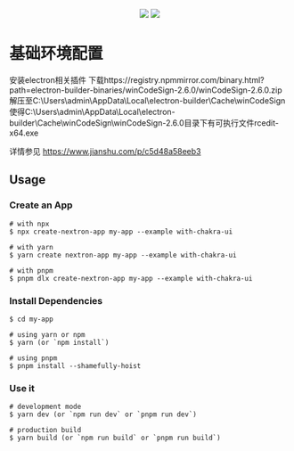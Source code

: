 <p align="center">
<img src="https://i.imgur.com/oahHuxG.png">
<img src="https://i.imgur.com/sZ01Nyl.png">
</p>

# 基础环境配置

安装electron相关插件
下载https://registry.npmmirror.com/binary.html?path=electron-builder-binaries/winCodeSign-2.6.0/winCodeSign-2.6.0.zip
解压至C:\Users\admin\AppData\Local\electron-builder\Cache\winCodeSign
使得C:\Users\admin\AppData\Local\electron-builder\Cache\winCodeSign\winCodeSign-2.6.0目录下有可执行文件rcedit-x64.exe

详情参见 https://www.jianshu.com/p/c5d48a58eeb3


## Usage

### Create an App

```
# with npx
$ npx create-nextron-app my-app --example with-chakra-ui

# with yarn
$ yarn create nextron-app my-app --example with-chakra-ui

# with pnpm
$ pnpm dlx create-nextron-app my-app --example with-chakra-ui
```

### Install Dependencies

```
$ cd my-app

# using yarn or npm
$ yarn (or `npm install`)

# using pnpm
$ pnpm install --shamefully-hoist
```

### Use it

```
# development mode
$ yarn dev (or `npm run dev` or `pnpm run dev`)

# production build
$ yarn build (or `npm run build` or `pnpm run build`)
```
